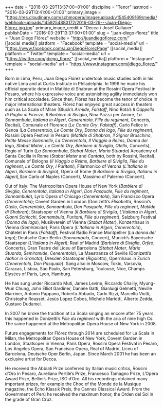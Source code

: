 +++
date = "2016-03-29T13:37:00+01:00"
discipline = "Tenor"
lastmod = "2016-03-29T13:41:00+01:00"
primary_image = "https://res.cloudinary.com/schmopera/image/upload/v1545409169/media/webhook-uploads/1459254883172/2016-03-29---Juan-Diego-Florez.jpg.jpg"
primary_image_credit = "Decca / Josef Gallauer"
publishDate = "2016-03-29T13:37:00+01:00"
slug = "juan-diego-florez"
title = "Juan Diego Flórez"
website = "http://juandiegoflorez.com/"
[[social_media]]
platform = "Facebook"
template = "social-media"
url = "https://www.facebook.com/JuanDiegoFlorezPage"
[[social_media]]
platform = " Twitter"
template = "social-media"
url = "https://twitter.com/jdiego_florez"
[[social_media]]
platform = "Instagram"
template = "social-media"
url = "https://www.instagram.com/jdiego_florez/"
+++

Born in Lima, Peru, Juan Diego Flórez undertook music studies both in his native Lima and at Curtis Institute in Philadelphia. In 1996 he made his official operatic debut in Matilde di Shabran at the Rossini Opera Festival in Pesaro, where his expressive voice and astonishing agility immediately won him critical accolades. Since then, Flórez has become the tenor of choice in major international theaters.
Flórez has enjoyed great success in theaters such as La Scala of Milan (Gluck’s *Armide*, *Falstaff*, Nino Rota’s *Il Cappello di Paglia di Firenze*, *Il Barbiere di Siviglia*, Nina Pazza per Amore, *La Sonnambula*, *Italiana in Algeri*, *Cenerentola*, *Fille du regiment*, Concerts, Recital), Comunale of Florence (*Le Comte Ory*, *Falstaff*), Carlo Felice in Genoa (*La Cenerentola*, *Le Comte Ory*, *Donna del lago*, *Fille du regiment*), Rossini Opera Festival in Pesaro (*Matilde di Shabran*, *Il Signor Bruschino*, *Petite Messe Solennelle*, *La Cenerentola*, *Il Viaggio a Reims*, *Donna del lago*, *Stabat Mater*, *Le Comte Ory*, *Barbiere di Siviglia*, *Otello*, Concerts), Regio of Turin (*La Sonnambula*, *Stabat Mater*, *Maria Stuarda*) Accademy of Santa Cecilia in Rome (*Stabat Mater* and *Cantata*, both by Rossini, Recital), Comunale of Bologna (*Il Viaggio a Reims*, *Barbiere di Siviglia*, *Fille du regiment*, *Le Comte Ory*, *I Puritani*), Filarmonico of Verona (*L’Italiana in Algeri*, *Barbiere di Siviglia*), Opera of Rome (*Il Barbiere di Siviglia*, *Italiana in Algeri*),San Carlo of Naples (Concert), Massimo of Palermo (Concert).

Out of Italy: The Metropolitan Opera House of New York (*Barbiere di Siviglia*, *Cenerentola*, *Italiana in Algeri*, *Don Pasquale*, *Fille du regiment*, *Sonnambula*), Lyric Opera of Chicago (*Cenerentola*), San Francisco Opera (*Cenerentola*); Covent Garden in London (Donizetti’s *Elisabetta*, Rossini’s *Otello*, *Cenerentola*, *Sonnambula*, *Don Pasquale*, *Fille du regiment*, *Matilde di Shabran*); Staatsoper of Vienna (*Il Barbiere di Siviglia*, *L’Italiana in Algeri*, *Gianni Schicchi*, *Sonnambula*, *Puritani*, *Fille du regiment*), Salzburg Festival (*Donna del lago*), Musikverein of Vienna (*Stabat Mater*), Konzerthaus in Vienna (*Semiramide*); Paris Ópera (*L’Italiana in Algeri*, *Cenerentola*), Châtelet in Paris (*Falstaff*), Festival Radio France Montpellier (*La donna del lago*); Deutsche Oper Berlin (*Sonnambula*, Concert), Munich’s Bayerische Staatsoper (*L’Italiana in Algeri*); Real of Madrid (*Barbiere di Siviglia*, *Orfeo*, Concerts), Gran Teatre del Liceu of Barcelona (*Stabat Mater*, *Maria Stuarda*, *Semiramide*, *Cenerentola*), La Maestranza of Seville (Donizetti’s *Alahor in Granata*); Dresden Staatsoper (*Rigoletto*), Opernhaus in Zurich (*Cenerentola*, *Don Pasquale*). Sang also in Moscow, Tokio, Varsovia, Caracas, Lisboa, Sao Paulo, San Petersburg, Toulouse, Nice, Champs Elysées of Paris, Lyon, Hamburg.

He has sung under Riccardo Muti, James Levine, Riccardo Chailly, Myung-Wun Chung, John Elliot Gardiner, Daniele Gatti, Gianluigi Gelmetti, Neville Marriner, Antonio Pappano, Roberto Abbado, Carlo Rizzi, Marcello Viotti, Christophe Rousset, Jesùs Lopez Cobos, Michele Mariotti, Alberto Zedda, Gustavo Dudamel.

In 2007 he broke the tradition at La Scala singing an encore after 75 years. this happened in Donizetti’s *Fille du regiment* with the aria of nine high Cs. The same happened at the Metropolitan Opera House of New York in 2008.

Future engagements for Flórez through 2014 are scheduled for La Scala in Milan, the Metropolitan Opera House of New York, Covent Garden in London, Staatsoper in Vienna, Paris Opera, Rossini Opera Festival in Pesaro, Los Angeles Opera, San Francisco Opera, Real of Madrid, Liceu of Barcelona, Deutsche Oper Berlin, Japan. Since March 2001 he has been an exclusive artist for Decca.

He received the Abbiati Prize conferred by Italian music critics, Rossini d’Oro in Pesaro, Aureliano Pertile’s Prize, Francesco Tamagno Prize, L’Opera Award Prize, Bellini’s Prize, ISO d’Oro. All his recordings obtained many important prizes, for example the Choc of the Monde de la Musique magazine, the Echo Klassik Preis, the Cannes Classical Award. From the Government of Perù he received the maximum honor, the Orden del Sol in the grade of Gran Cruz.
